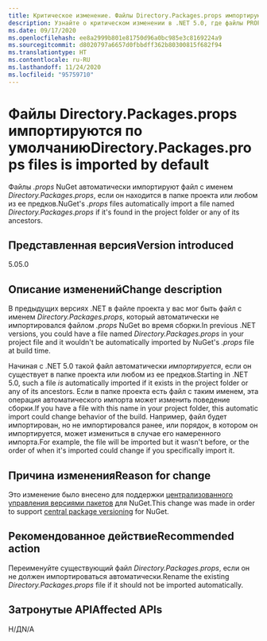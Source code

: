 ```yaml
---
title: Критическое изменение. Файлы Directory.Packages.props импортируются по умолчанию
description: Узнайте о критическом изменении в .NET 5.0, где файлы PROPS NuGet автоматически импортируют файл с именем Directory.Packages.props, если он находится в папке проекта.
ms.date: 09/17/2020
ms.openlocfilehash: ee8a2999b801e81750d96a0bc985e3c8169224a9
ms.sourcegitcommit: d8020797a6657d0fbbdff362b80300815f682f94
ms.translationtype: HT
ms.contentlocale: ru-RU
ms.lasthandoff: 11/24/2020
ms.locfileid: "95759710"
---
```

# <a name="directorypackagesprops-files-is-imported-by-default"></a><span data-ttu-id="cba0c-103">Файлы Directory.Packages.props импортируются по умолчанию</span><span class="sxs-lookup"><span data-stu-id="cba0c-103">Directory.Packages.props files is imported by default</span></span>

<span data-ttu-id="cba0c-104">Файлы *.props* NuGet автоматически импортируют файл с именем *Directory.Packages.props*, если он находится в папке проекта или любом из ее предков.</span><span class="sxs-lookup"><span data-stu-id="cba0c-104">NuGet's *.props* files automatically import a file named *Directory.Packages.props* if it's found in the project folder or any of its ancestors.</span></span>

## <a name="version-introduced"></a><span data-ttu-id="cba0c-105">Представленная версия</span><span class="sxs-lookup"><span data-stu-id="cba0c-105">Version introduced</span></span>

<span data-ttu-id="cba0c-106">5.0</span><span class="sxs-lookup"><span data-stu-id="cba0c-106">5.0</span></span>

## <a name="change-description"></a><span data-ttu-id="cba0c-107">Описание изменений</span><span class="sxs-lookup"><span data-stu-id="cba0c-107">Change description</span></span>

<span data-ttu-id="cba0c-108">В предыдущих версиях .NET в файле проекта у вас мог быть файл с именем *Directory.Packages.props*, который автоматически не импортировался файлом *.props* NuGet во время сборки.</span><span class="sxs-lookup"><span data-stu-id="cba0c-108">In previous .NET versions, you could have a file named *Directory.Packages.props* in your project file and it wouldn't be automatically imported by NuGet's *.props* file at build time.</span></span>

<span data-ttu-id="cba0c-109">Начиная с .NET 5.0 такой файл автоматически *импортируется*, если он существует в папке проекта или любом из ее предков.</span><span class="sxs-lookup"><span data-stu-id="cba0c-109">Starting in .NET 5.0, such a file *is* automatically imported if it exists in the project folder or any of its ancestors.</span></span> <span data-ttu-id="cba0c-110">Если в папке проекта есть файл с таким именем, эта операция автоматического импорта может изменить поведение сборки.</span><span class="sxs-lookup"><span data-stu-id="cba0c-110">If you have a file with this name in your project folder, this automatic import could change behavior of the build.</span></span> <span data-ttu-id="cba0c-111">Например, файл будет импортирован, но не импортировался ранее, или порядок, в котором он импортируется, может измениться в случае его намеренного импорта.</span><span class="sxs-lookup"><span data-stu-id="cba0c-111">For example, the file will be imported but it wasn't before, or the order of when it's imported could change if you specifically import it.</span></span>

## <a name="reason-for-change"></a><span data-ttu-id="cba0c-112">Причина изменения</span><span class="sxs-lookup"><span data-stu-id="cba0c-112">Reason for change</span></span>

<span data-ttu-id="cba0c-113">Это изменение было внесено для поддержки [централизованного управления версиями пакетов](https://github.com/NuGet/Home/wiki/Centrally-managing-NuGet-package-versions) для NuGet.</span><span class="sxs-lookup"><span data-stu-id="cba0c-113">This change was made in order to support [central package versioning](https://github.com/NuGet/Home/wiki/Centrally-managing-NuGet-package-versions) for NuGet.</span></span>

## <a name="recommended-action"></a><span data-ttu-id="cba0c-114">Рекомендованное действие</span><span class="sxs-lookup"><span data-stu-id="cba0c-114">Recommended action</span></span>

<span data-ttu-id="cba0c-115">Переименуйте существующий файл *Directory.Packages.props*, если он не должен импортироваться автоматически.</span><span class="sxs-lookup"><span data-stu-id="cba0c-115">Rename the existing *Directory.Packages.props* file if it should not be imported automatically.</span></span>

## <a name="affected-apis"></a><span data-ttu-id="cba0c-116">Затронутые API</span><span class="sxs-lookup"><span data-stu-id="cba0c-116">Affected APIs</span></span>

<span data-ttu-id="cba0c-117">Н/Д</span><span class="sxs-lookup"><span data-stu-id="cba0c-117">N/A</span></span>

<!--

### Affected APIs

Not detectable via API analysis.

### Category

MSBuild

-->

